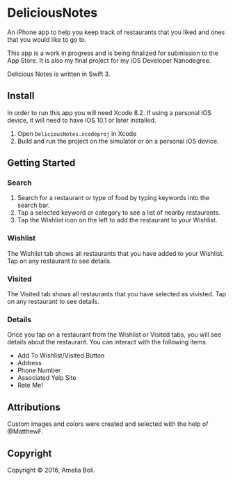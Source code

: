 # DeliciousNotes
An iPhone app to help you keep track of restaurants that you liked and ones that you would like to go to.

This app is a work in progress and is being finalized for submission to the App Store. It is also my final project for my iOS Developer Nanodegree.

Delicious Notes is written in Swift 3.

## Install

In order to run this app you will need Xcode 8.2. If using a personal iOS device, it will need to have iOS 10.1 or later installed.

1. Open `DeliciousNotes.xcodeproj` in Xcode
2. Build and run the project on the simulator or on a personal iOS device.

## Getting Started

### Search
1. Search for a restaurant or type of food by typing keywords into the search bar.
2. Tap a selected keyword or category to see a list of nearby restaurants.
3. Tap the Wishlist icon on the left to add the restaurant to your Wishlist.

### Wishlist
The Wishlist tab shows all restaurants that you have added to your Wishlist. Tap on any restaurant to see details.

### Visited
The Visited tab shows all restaurants that you have selected as vivisted. Tap on any restaurant to see details.

### Details
Once you tap on a restaurant from the Wishlist or Visited tabs, you will see details about the restaurant. You can interact with the following items.

* Add To Wishlist/Visited Button
* Address
* Phone Number
* Associated Yelp Site
* Rate Me!

## Attributions

Custom images and colors were created and selected with the help of @MatthewF.

## Copyright

Copyright © 2016, Amelia Boli.

